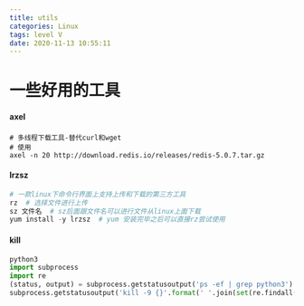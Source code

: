 ```yaml
---
title: utils
categories: Linux
tags: level V
date: 2020-11-13 10:55:11
---
```


# 一些好用的工具

#### axel

```shell
# 多线程下载工具-替代curl和wget
# 使用
axel -n 20 http://download.redis.io/releases/redis-5.0.7.tar.gz
```

#### lrzsz

```python
# 一款linux下命令行界面上支持上传和下载的第三方工具
rz  # 选择文件进行上传
sz 文件名  # sz后面跟文件名可以进行文件从linux上面下载
yum install -y lrzsz  # yum 安装完毕之后可以直接rz尝试使用
```

#### kill

```python
python3
import subprocess
import re
(status, output) = subprocess.getstatusoutput('ps -ef | grep python3')
subprocess.getstatusoutput('kill -9 {}'.format(' '.join(set(re.findall(r'\d{3,6}', output)))))
```

